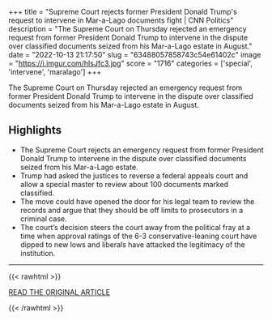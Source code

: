 +++
title = "Supreme Court rejects former President Donald Trump's request to intervene in Mar-a-Lago documents fight | CNN Politics"
description = "The Supreme Court on Thursday rejected an emergency request from former President Donald Trump to intervene in the dispute over classified documents seized from his Mar-a-Lago estate in August."
date = "2022-10-13 21:17:50"
slug = "63488057858743c54e61402c"
image = "https://i.imgur.com/hIsJfc3.jpg"
score = "1716"
categories = ['special', 'intervene', 'maralago']
+++

The Supreme Court on Thursday rejected an emergency request from former President Donald Trump to intervene in the dispute over classified documents seized from his Mar-a-Lago estate in August.

## Highlights

- The Supreme Court rejects an emergency request from former President Donald Trump to intervene in the dispute over classified documents seized from his Mar-a-Lago estate.
- Trump had asked the justices to reverse a federal appeals court and allow a special master to review about 100 documents marked classified.
- The move could have opened the door for his legal team to review the records and argue that they should be off limits to prosecutors in a criminal case.
- The court’s decision steers the court away from the political fray at a time when approval ratings of the 6-3 conservative-leaning court have dipped to new lows and liberals have attacked the legitimacy of the institution.

---

{{< rawhtml >}}
  <p class="article-category">
    <a target="_blank" href="https://us.cnn.com/2022/10/13/politics/supreme-court-trump-mar-a-lago/index.html">READ THE ORIGINAL ARTICLE</a>
  </p>
{{< /rawhtml >}}
